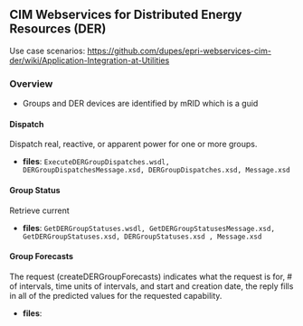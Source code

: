 ## CIM Webservices for Distributed Energy Resources (DER)

Use case scenarios: https://github.com/dupes/epri-webservices-cim-der/wiki/Application-Integration-at-Utilities

### Overview
* Groups and DER devices are identified by mRID which is a guid

#### Dispatch
Dispatch real, reactive, or apparent power for one or more groups.
  * **files**: `ExecuteDERGroupDispatches.wsdl, DERGroupDispatchesMessage.xsd, DERGroupDispatches.xsd, Message.xsd`

#### Group Status
Retrieve current
  * **files**: `GetDERGroupStatuses.wsdl, GetDERGroupStatusesMessage.xsd, GetDERGroupStatuses.xsd, DERGroupStatuses.xsd , Message.xsd`

#### Group Forecasts
The request (createDERGroupForecasts) indicates what the request is for, # of intervals, time units of intervals, and start and creation date, the reply fills in all of the predicted values for the requested capability.
  * **files**:
